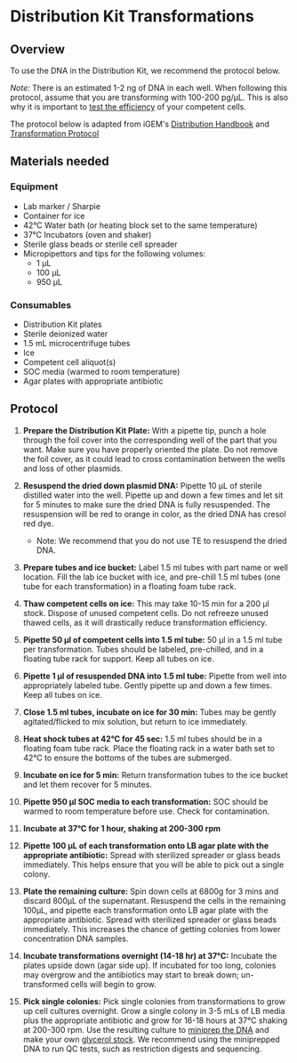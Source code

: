 # Distribution Kit Transformations

## Overview
To use the DNA in the Distribution Kit, we recommend the protocol below.

_Note:_ There is an estimated 1-2 ng of DNA in each well. When following this protocol, assume that you are transforming with 100-200 pg/µL. This is also why it is important to [test the efficiency](./protocol-competent-cell-efficiency.md) of your competent cells.

The protocol below is adapted from iGEM's [Distribution Handbook](https://technology.igem.org/distribution/handbook) and [Transformation Protocol](https://parts.igem.org/Help:Protocols/Transformation)

## Materials needed
### Equipment
- Lab marker / Sharpie
- Container for ice
- 42°C Water bath (or heating block set to the same temperature)
- 37°C Incubators (oven and shaker)
- Sterile glass beads or sterile cell spreader
- Micropipettors and tips for the following volumes: 
    - 1 µL
    - 100 µL
    - 950 µL

### Consumables
- Distribution Kit plates
- Sterile deionized water
- 1.5 mL microcentrifuge tubes
- Ice
- Competent cell aliquot(s)
- SOC media (warmed to room temperature)
- Agar plates with appropriate antibiotic

## Protocol
1. **Prepare the Distribution Kit Plate:** 
With a pipette tip, punch a hole through the foil cover into the corresponding well of the part that you want. 
Make sure you have properly oriented the plate. 
Do not remove the foil cover, as it could lead to cross contamination between the wells and loss of other plasmids.

2. **Resuspend the dried down plasmid DNA:** 
Pipette 10 µL of sterile distilled water into the well. 
Pipette up and down a few times and let sit for 5 minutes to make sure the dried DNA is fully resuspended. 
The resuspension will be red to orange in color, as the dried DNA has cresol red dye. 
    - Note: We recommend that you do not use TE to resuspend the dried DNA.

3. **Prepare tubes and ice bucket:** 
Label 1.5 ml tubes with part name or well location. 
Fill the lab ice bucket with ice, and pre-chill 1.5 ml tubes (one tube for each transformation) in a floating foam tube rack.

4. **Thaw competent cells on ice:** 
This may take 10-15 min for a 200 µl stock. Dispose of unused competent cells. 
Do not refreeze unused thawed cells, as it will drastically reduce transformation efficiency.

5. **Pipette 50 µl of competent cells into 1.5 ml tube:** 
50 µl in a 1.5 ml tube per transformation. 
Tubes should be labeled, pre-chilled, and in a floating tube rack for support. 
Keep all tubes on ice. 

6. **Pipette 1 µl of resuspended DNA into 1.5 ml tube:** 
Pipette from well into appropriately labeled tube. 
Gently pipette up and down a few times. Keep all tubes on ice.

7. **Close 1.5 ml tubes, incubate on ice for 30 min:** 
Tubes may be gently agitated/flicked to mix solution, but return to ice immediately.

8. **Heat shock tubes at 42°C for 45 sec:** 
1.5 ml tubes should be in a floating foam tube rack. 
Place the floating rack in a water bath set to 42°C to ensure the bottoms of the tubes are submerged.

9. **Incubate on ice for 5 min:** 
Return transformation tubes to the ice bucket and let them recover for 5 minutes.

10. **Pipette 950 µl SOC media to each transformation:** 
SOC should be warmed to room temperature before use. Check for contamination.

11. **Incubate at 37°C for 1 hour, shaking at 200-300 rpm**

12. **Pipette 100 µL of each transformation onto LB agar plate with the appropriate antibiotic:** 
Spread with sterilized spreader or glass beads immediately. 
This helps ensure that you will be able to pick out a single colony.

13. **Plate the remaining culture:** 
Spin down cells at 6800g for 3 mins and discard 800µL of the supernatant. 
Resuspend the cells in the remaining 100µL, and pipette each transformation onto LB agar plate with the appropriate antibiotic. 
Spread with sterilized spreader or glass beads immediately. 
This increases the chance of getting colonies from lower concentration DNA samples.

14. **Incubate transformations overnight (14-18 hr) at 37°C:** 
Incubate the plates upside down (agar side up). 
If incubated for too long, colonies may overgrow and the antibiotics may start to break down; un-transformed cells will begin to grow.

15. **Pick single colonies:** 
Pick single colonies from transformations to grow up cell cultures overnight. 
Grow a single colony in 3-5 mLs of LB media plus the appropriate antibiotic and grow for 16-18 hours at 37°C shaking at 200-300 rpm. 
Use the resulting culture to [miniprep the DNA](./tips-miniprep.md) and make your own [glycerol stock](./protocol-glycerol-stocks.md). 
We recommend using the miniprepped DNA to run QC tests, such as restriction digests and sequencing.